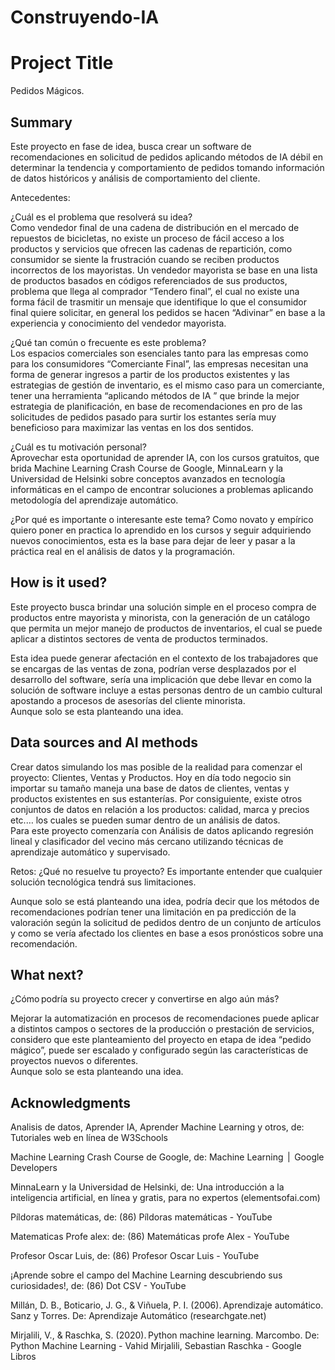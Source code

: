 # Construyendo-IA 
  
# Project Title   
  Pedidos Mágicos. 

## Summary  
   Este proyecto en fase de idea, busca crear un software de recomendaciones en solicitud de pedidos aplicando métodos de IA débil en determinar la tendencia y comportamiento de pedidos tomando información de datos históricos y análisis de comportamiento del cliente.  

Antecedentes:  

¿Cuál es el problema que resolverá su idea?  
Como vendedor final de una cadena de distribución en el mercado de repuestos de bicicletas, no existe un proceso de fácil acceso a los productos y servicios que ofrecen las cadenas de repartición, como consumidor se siente la frustración cuando se reciben productos incorrectos de los mayoristas. Un vendedor mayorista se base en una lista de productos basados en códigos referenciados de sus productos,  problema que llega al comprador “Tendero final”, el cual no existe una forma fácil de trasmitir un mensaje que identifique lo que el consumidor final quiere solicitar, en general los pedidos se hacen “Adivinar” en base a la experiencia y conocimiento del vendedor mayorista.  

¿Qué tan común o frecuente es este problema?  
Los espacios comerciales son esenciales tanto para las empresas como para los consumidores “Comerciante Final”,  las empresas necesitan una forma de generar ingresos a partir de los productos existentes y las estrategias de gestión de inventario, es el mismo caso para un comerciante, tener una herramienta “aplicando métodos de IA ” que brinde la mejor estrategia de planificación, en base de recomendaciones en pro de las solicitudes de pedidos pasado para surtir los estantes sería muy beneficioso para maximizar las ventas en los dos sentidos.   

¿Cuál es tu motivación personal?  
Aprovechar esta oportunidad de aprender IA, con los cursos gratuitos, que brida Machine Learning Crash Course de Google, MinnaLearn y la Universidad de Helsinki sobre conceptos avanzados en tecnología informáticas en el campo de encontrar soluciones a problemas aplicando metodología del aprendizaje automático. 

¿Por qué es importante o interesante este tema? 
Como novato y empírico quiero poner en practica lo aprendido en los cursos y seguir adquiriendo nuevos conocimientos, esta es la base para dejar de leer y pasar a la práctica real  en el análisis de datos y la programación.  

## How is it used?

Este proyecto busca brindar una solución simple en el proceso compra de productos entre mayorista y minorista, con la generación de un catálogo que permita un mejor manejo de productos de inventarios, el cual se puede aplicar a distintos sectores de venta de productos terminados.  

Esta idea puede generar afectación en el contexto de los trabajadores que se encargas de las ventas de zona, podrían verse desplazados por el desarrollo del software, sería una implicación que debe llevar en como la solución de software incluye a estas personas dentro de un cambio cultural apostando a procesos de asesorías del cliente minorista.  
Aunque solo se esta planteando una idea.

## Data sources and AI methods
Crear datos simulando los mas posible de la realidad para comenzar el proyecto: Clientes, Ventas y Productos. 
Hoy en día todo negocio sin importar su tamaño maneja una base de datos de clientes, ventas y productos existentes en sus estanterías. Por consiguiente, existe otros conjuntos de datos en relación a los productos: calidad, marca y precios etc.… los cuales se pueden sumar dentro de un análisis de datos.  
Para este proyecto comenzaría con Análisis de datos aplicando regresión lineal y clasificador del vecino más cercano utilizando técnicas de aprendizaje automático y supervisado.

Retos: ¿Qué no resuelve tu proyecto? Es importante entender que cualquier solución tecnológica tendrá sus limitaciones. 

Aunque solo se está planteando una idea,  podría decir que los métodos de recomendaciones podrían tener una limitación en pa predicción de la valoración según la solicitud de pedidos dentro de un conjunto de artículos y como se vería afectado los clientes en base a esos pronósticos sobre una recomendación.  

## What next?

¿Cómo podría su proyecto crecer y convertirse en algo aún más? 

Mejorar la automatización  en procesos de recomendaciones puede aplicar a distintos campos o sectores de la producción o prestación de servicios, considero que este planteamiento del proyecto en etapa de idea “pedido mágico”, puede ser escalado y configurado según las características de proyectos nuevos o diferentes.  
Aunque solo se esta planteando una idea.

## Acknowledgments

Analisis de datos, Aprender IA, Aprender Machine Learning y otros, de: Tutoriales web en línea de W3Schools 

Machine Learning Crash Course de Google, de: Machine Learning  |  Google Developers 

MinnaLearn y la Universidad de Helsinki,  de: Una introducción a la inteligencia artificial, en línea y gratis, para no expertos (elementsofai.com) 

Píldoras matemáticas, de: (86) Píldoras matemáticas - YouTube 

Matematicas Profe alex: de: (86) Matemáticas profe Alex - YouTube 

Profesor Oscar Luis, de: (86) Profesor Oscar Luis - YouTube 

¡Aprende sobre el campo del Machine Learning descubriendo sus curiosidades!, de: (86) Dot CSV - YouTube 

Millán, D. B., Boticario, J. G., & Viñuela, P. I. (2006). Aprendizaje automático. Sanz y Torres. De: Aprendizaje Automático (researchgate.net) 

Mirjalili, V., & Raschka, S. (2020). Python machine learning. Marcombo. De: Python Machine Learning - Vahid Mirjalili, Sebastian Raschka - Google Libros 

